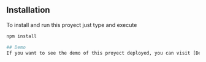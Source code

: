 ## Installation
To install and run this proyect just type and execute
```bash
npm install

## Demo
If you want to see the demo of this proyect deployed, you can visit [Demo of the proyect](lucid-dijkstra-65d92b.netlify.app)
